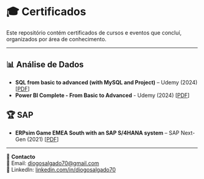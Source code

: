 # 🎓 Certificados  

Este repositório contém certificados de cursos e eventos que concluí, organizados por área de conhecimento.  

---

## 📊 Análise de Dados  
- **SQL from basic to advanced (with MySQL and Project)** – Udemy (2024) [[PDF](./certificates/Certificado_SQL.pdf)]
- **Power BI Complete - From Basic to Advanced** - Udemy (2024) [[PDF](./certificates/Certificado_POWERBI.pdf)]
 
## 🏆 SAP 
- **ERPsim Game EMEA South with an SAP S/4HANA system** – SAP Next-Gen (2021) [[PDF](./certificates/Agile_Management.pdf)]  

---

📢 **Contacto**  
📧 Email: [diogosalgado70@gmail.com](mailto:diogosalgado70@gmail.com)  
🔗 LinkedIn: [linkedin.com/in/diogosalgado70](https://www.linkedin.com/in/diogosalgado70/)  


